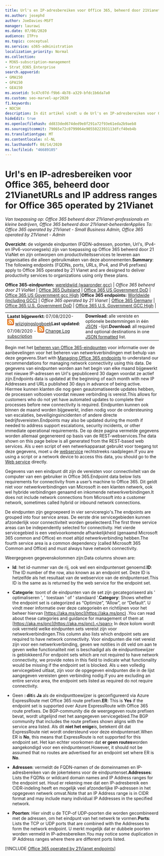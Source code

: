 ```yaml
---
title: Url's en IP-adresbereiken voor Office 365, beheerd door 21Vianet
ms.author: josephd
author: JoeDavies-MSFT
manager: laurawi
ms.date: 07/08/2020
audience: ITPro
ms.topic: conceptual
ms.service: o365-administration
localization_priority: Normal
ms.collection:
- M365-subscription-management
- Strat_O365_Enterprise
search.appverid:
- GMA150
- GPA150
- GEA150
ms.assetid: 5c47c07d-f9b6-4b78-a329-bfdc1b6da7a0
ms.custom: seo-marvel-apr2020
f1.keywords:
- NOCSH
description: In dit artikel vindt u de Url's en IP-adresbereiken voor Office 365, indien beheerd door 21Vianet in China.
hideEdit: true
ms.openlocfilehash: dd833ded674ded9e8f291a72f93e61eda2b9aeb8
ms.sourcegitcommit: 79065e72c0799064e9055022393113dfcf40eb4b
ms.translationtype: MT
ms.contentlocale: nl-NL
ms.lasthandoff: 08/14/2020
ms.locfileid: "46689105"
---
```

# <a name="urls-and-ip-address-ranges-for-office-365-operated-by-21vianet"></a><span data-ttu-id="ae89b-103">Url's en IP-adresbereiken voor Office 365, beheerd door 21Vianet</span><span class="sxs-lookup"><span data-stu-id="ae89b-103">URLs and IP address ranges for Office 365 operated by 21Vianet</span></span>

 <span data-ttu-id="ae89b-104">*Van toepassing op: Office 365 beheerd door 21Vianet-professionals en kleine bedrijven, Office 365 beheerd door 21Vianet-beheerder*</span><span class="sxs-lookup"><span data-stu-id="ae89b-104">*Applies To: Office 365 operated by 21Vianet - Small Business Admin, Office 365 operated by 21Vianet - Admin*</span></span>

<span data-ttu-id="ae89b-105">**Overzicht**: de volgende eindpunten (FQDN-adressen, poorten, Url's, IPv4-en IPv6-voorvoegsels) zijn van toepassing op Office 365 beheerd door 21 ViaNet en zijn ontworpen om productiviteitsservices te leveren aan organisaties die alleen gebruikmaken van deze abonnementen.</span><span class="sxs-lookup"><span data-stu-id="ae89b-105">**Summary**: The following endpoints (FQDNs, ports, URLs, IPv4, and IPv6 prefixes) apply to Office 365 operated by 21 Vianet and are designed to deliver productivity services to organizations using only these plans.</span></span>
  
 <span data-ttu-id="ae89b-106">**Office 365-eindpunten:** [wereldwijd (waaronder gcc)](urls-and-ip-address-ranges.md)   |  *Office 365 beheerd door 21 ViaNet*  |  [Office 365 Duitsland](microsoft-365-germany-endpoints.md)  |  [Office 365 US Government DoD](microsoft-365-u-s-government-dod-endpoints.md)  |  [Office 365 US Government gcc High](microsoft-365-u-s-government-gcc-high-endpoints.md) |</span><span class="sxs-lookup"><span data-stu-id="ae89b-106">**Office 365 endpoints:** [Worldwide (including GCC)](urls-and-ip-address-ranges.md)  | *Office 365 operated by 21 Vianet* | [Office 365 Germany](microsoft-365-germany-endpoints.md) | [Office 365 U.S. Government DoD](microsoft-365-u-s-government-dod-endpoints.md) | [Office 365 U.S. Government GCC High](microsoft-365-u-s-government-gcc-high-endpoints.md) |</span></span>
  
|||
|:-----|:-----|
|<span data-ttu-id="ae89b-107">**Laatst bijgewerkt:** 07/08/2020- ![ abonnement op RSS- ](../media/5dc6bb29-25db-4f44-9580-77c735492c4b.png) [wijzigingslogboek](https://endpoints.office.com/version/China?allversions=true&format=rss&clientrequestid=b10c5ed1-bad1-445f-b386-b919946339a7)</span><span class="sxs-lookup"><span data-stu-id="ae89b-107">**Last updated:** 07/08/2020 - ![RSS](../media/5dc6bb29-25db-4f44-9580-77c735492c4b.png) [Change Log subscription](https://endpoints.office.com/version/China?allversions=true&format=rss&clientrequestid=b10c5ed1-bad1-445f-b386-b919946339a7)</span></span>|<span data-ttu-id="ae89b-108">**Download:** alle vereiste en optionele bestemmingen in één [JSON](https://endpoints.office.com/endpoints/China?clientrequestid=b10c5ed1-bad1-445f-b386-b919946339a7) -lijst.</span><span class="sxs-lookup"><span data-stu-id="ae89b-108">**Download:** all required and optional destinations in one [JSON formatted](https://endpoints.office.com/endpoints/China?clientrequestid=b10c5ed1-bad1-445f-b386-b919946339a7) list.</span></span>  <br/> |

<span data-ttu-id="ae89b-109">Begin met het [beheren van Office 365-eindpunten](managing-office-365-endpoints.md) voor informatie over de aanbevelingen voor het beheren van netwerkverbindingen met behulp van deze gegevens.</span><span class="sxs-lookup"><span data-stu-id="ae89b-109">Start with [Managing Office 365 endpoints](managing-office-365-endpoints.md) to understand our recommendations for managing network connectivity using this data.</span></span> <span data-ttu-id="ae89b-110">De gegevens van eindpunten worden aan het begin van elke maand bijgewerkt met nieuwe IP-adressen en Url's gepubliceerd 30 dagen voordat ze actief zijn.</span><span class="sxs-lookup"><span data-stu-id="ae89b-110">Endpoints data is updated at the beginning of each month with new IP Addresses and URLs published 30 days in advance of being active.</span></span> <span data-ttu-id="ae89b-111">Hiermee kunnen klanten die nog geen geautomatiseerde updates hebben, de processen voltooien voordat nieuwe verbinding is vereist.</span><span class="sxs-lookup"><span data-stu-id="ae89b-111">This allows for customers who do not yet have automated updates to complete their processes before new connectivity is required.</span></span> <span data-ttu-id="ae89b-112">Eindpunten kunnen ook binnen de maand worden bijgewerkt, indien nodig voor de ondersteuning van escalaties, beveiligingsincidenten of andere directe bedrijfsvereisten.</span><span class="sxs-lookup"><span data-stu-id="ae89b-112">Endpoints may also be updated during the month if needed to address support escalations, security incidents, or other immediate operational requirements.</span></span> <span data-ttu-id="ae89b-113">De op deze pagina vermelde gegevens worden allemaal gegenereerd op basis van de REST-webservices.</span><span class="sxs-lookup"><span data-stu-id="ae89b-113">The data shown on this page below is all generated from the REST-based web services.</span></span> <span data-ttu-id="ae89b-114">Als u een script of een netwerkapparaat gebruikt voor toegang tot deze gegevens, moet u de [webservice](microsoft-365-ip-web-service.md) rechtstreeks raadplegen.</span><span class="sxs-lookup"><span data-stu-id="ae89b-114">If you are using a script or a network device to access this data, you should go to the [Web service](microsoft-365-ip-web-service.md) directly.</span></span>

<span data-ttu-id="ae89b-115">Gegevens van een eindpunt dit zijn de vereisten voor connectiviteit van de computer van een gebruiker in Office 365.</span><span class="sxs-lookup"><span data-stu-id="ae89b-115">Endpoint data below lists requirements for connectivity from a user’s machine to Office 365.</span></span> <span data-ttu-id="ae89b-116">Dit geldt niet voor netwerkverbindingen van Microsoft in een klanten netwerk, ook wel hybride verbindingen genaamd en inkomende netwerkverbindingen.</span><span class="sxs-lookup"><span data-stu-id="ae89b-116">It does not include network connections from Microsoft into a customer network, sometimes called hybrid or inbound network connections.</span></span>

<span data-ttu-id="ae89b-117">De eindpunten zijn gegroepeerd in vier serviceregio's.</span><span class="sxs-lookup"><span data-stu-id="ae89b-117">The endpoints are grouped into four service areas.</span></span> <span data-ttu-id="ae89b-118">De eerste drie servicegebieden kunnen afzonderlijk voor connectiviteit worden geselecteerd.</span><span class="sxs-lookup"><span data-stu-id="ae89b-118">The first three service areas can be independently selected for connectivity.</span></span> <span data-ttu-id="ae89b-119">Het vierde servicegebied is een veelvoorkomende afhankelijkheid (genaamd Microsoft 365 common and Office) en moet altijd netwerkverbinding hebben.</span><span class="sxs-lookup"><span data-stu-id="ae89b-119">The fourth service area is a common dependency (called Microsoft 365 Common and Office) and must always have network connectivity.</span></span>

<span data-ttu-id="ae89b-120">Weergegeven gegevenskolommen zijn:</span><span class="sxs-lookup"><span data-stu-id="ae89b-120">Data columns shown are:</span></span>

- <span data-ttu-id="ae89b-121">**Id**: het id-nummer van de rij, ook wel een eindpuntenset genoemd.</span><span class="sxs-lookup"><span data-stu-id="ae89b-121">**ID**: The ID number of the row, also known as an endpoint set.</span></span> <span data-ttu-id="ae89b-122">Deze ID is hetzelfde als het resultaat van de webservice van de eindpuntenset.</span><span class="sxs-lookup"><span data-stu-id="ae89b-122">This ID is the same as is returned by the web service for the endpoint set.</span></span>

- <span data-ttu-id="ae89b-123">**Categorie**: toont of de eindpunten van de set zijn gecategoriseerd als ' optimaliseren ', ' toestaan ' of ' standaard '.</span><span class="sxs-lookup"><span data-stu-id="ae89b-123">**Category**: Shows whether the endpoint set is categorized as “Optimize”, “Allow”, or “Default”.</span></span> <span data-ttu-id="ae89b-124">U vindt meer informatie over deze categorieën en richtlijnen voor het beheer hiervan [https://aka.ms/pnc](https://aka.ms/pnc) .</span><span class="sxs-lookup"><span data-stu-id="ae89b-124">You can read about these categories and guidance for management of them at [https://aka.ms/pnc](https://aka.ms/pnc).</span></span> <span data-ttu-id="ae89b-125">In deze kolom wordt ook vermeld welke eindpunten sets vereist zijn voor netwerkverbindingen.</span><span class="sxs-lookup"><span data-stu-id="ae89b-125">This column also lists which endpoint sets are required to have network connectivity.</span></span> <span data-ttu-id="ae89b-126">Voor eindpunten die niet vereist zijn voor een netwerkverbinding, geven we notities in dit veld om aan te geven welke functionaliteit niet is beschadigd als de eindpunttoewijzer is geblokkeerd.</span><span class="sxs-lookup"><span data-stu-id="ae89b-126">For endpoint sets which are not required to have network connectivity, we provide notes in this field to indicate what functionality would be missing if the endpoint set is blocked.</span></span> <span data-ttu-id="ae89b-127">Als u een volledig servicegebied uitlaat, zijn voor de opgegeven eindpunten die in de lijst aangegeven vereisten geen verbinding nodig.</span><span class="sxs-lookup"><span data-stu-id="ae89b-127">If you are excluding an entire service area, the endpoint sets listed as required do not require connectivity.</span></span>

- <span data-ttu-id="ae89b-128">Geen **: dit**is **Ja** als de eindpunttoewijzer is geconfigureerd via Azure ExpressRoute met Office 365 route prefixen.</span><span class="sxs-lookup"><span data-stu-id="ae89b-128">**ER**: This is **Yes** if the endpoint set is supported over Azure ExpressRoute with Office 365 route prefixes.</span></span> <span data-ttu-id="ae89b-129">De BGP-community die de weergegeven route prefixen bevat, wordt uitgelijnd met het aangegeven servicegebied.</span><span class="sxs-lookup"><span data-stu-id="ae89b-129">The BGP community that includes the route prefixes shown aligns with the service area listed.</span></span> <span data-ttu-id="ae89b-130">Als dit **niet het enige**is, betekent dit dat ExpressRoute niet wordt ondersteund voor deze eindpuntenset.</span><span class="sxs-lookup"><span data-stu-id="ae89b-130">When ER is **No**, this means that ExpressRoute is not supported for this endpoint set.</span></span> <span data-ttu-id="ae89b-131">Het kan echter voorkomen dat **er geen routes**worden aangekondigd voor een eindpuntenset.</span><span class="sxs-lookup"><span data-stu-id="ae89b-131">However, it should not be assumed that no routes are advertised for an endpoint set where ER is **No**.</span></span>

- <span data-ttu-id="ae89b-132">**Adressen**: vermeldt de FQDN-namen of de domeinnamen en IP-adresbereiken van de jokertekens voor de eindpuntenset.</span><span class="sxs-lookup"><span data-stu-id="ae89b-132">**Addresses**: Lists the FQDNs or wildcard domain names and IP Address ranges for the endpoint set.</span></span> <span data-ttu-id="ae89b-133">Houd er rekening mee dat een IP-adresbereik een CIDR-indeling heeft en mogelijk veel afzonderlijke IP-adressen in het opgegeven netwerk omvat.</span><span class="sxs-lookup"><span data-stu-id="ae89b-133">Note that an IP Address range is in CIDR format and may include many individual IP Addresses in the specified network.</span></span>
 
- <span data-ttu-id="ae89b-134">**Poorten**: Hier vindt u de TCP-of UDP-poorten die worden gecombineerd met de adressen, om het eindpunt van het netwerk te vormen.</span><span class="sxs-lookup"><span data-stu-id="ae89b-134">**Ports**: Lists the TCP or UDP ports that are combined with the Addresses to form the network endpoint.</span></span> <span data-ttu-id="ae89b-135">U merkt mogelijk dat er dubbele poorten worden vermeld in IP-adresbereiken.</span><span class="sxs-lookup"><span data-stu-id="ae89b-135">You may notice some duplication in IP Address ranges where there are different ports listed.</span></span>

[!INCLUDE [Office 365 operated by 21Vianet endpoints](../includes/office-365-operated-by-21vianet-endpoints.md)]


